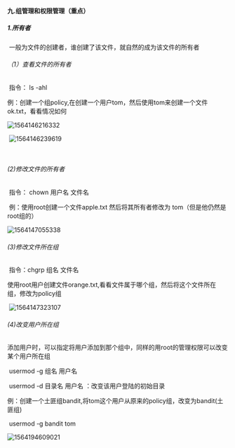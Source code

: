 #### 九.组管理和权限管理（重点）

##### 1.所有者

​		一般为文件的创建者，谁创建了该文件，就自然的成为该文件的所有者

######  （1）查看文件的所有者

​		指令：   ls  -ahl

​		例：创建一个组policy,在创建一个用户tom，然后使用tom来创建一个文件ok.txt，看看情况如何

![1564146216332](E:\Typora笔记\Pic\1564146216332.png)

​		![1564146239619](E:\Typora笔记\Pic\1564146239619.png)

​	

###### (2)修改文件的所有者

​	指令：	chown   用户名   文件名

​	例：使用root创建一个文件apple.txt 然后将其所有者修改为 tom（但是他仍然是root组的）	

![1564147055338](E:\Typora笔记\Pic\1564147055338.png)

###### (3)修改文件所在组

​		指令：chgrp  组名  文件名

​		使用root用户创建文件orange.txt,看看文件属于哪个组，然后将这个文件所在组，修改为policy组

​	![1564147323107](E:\Typora笔记\Pic\1564147323107.png)

###### (4)改变用户所在组

​	添加用户时，可以指定将用户添加到那个组中，同样的用root的管理权限可以改变某个用户所在组

​	usermod    -g   组名   用户名   

​	usermod    -d   目录名   用户名  ：改变该用户登陆的初始目录

​	例：创建一个土匪组bandit,将tom这个用户从原来的policy组，改变为bandit(土匪组)

​		usermod   -g  bandit  tom

![1564194609021](E:\Typora笔记\Pic\1564194609021.png)



